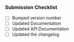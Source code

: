 ### Submission Checklist

* [ ] Bumped version number
* [ ] Updated Documentation
* [ ] Updated API Documentation
* [ ] Updated the changelog